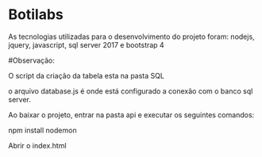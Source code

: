 # Botilabs

As tecnologias utilizadas para o desenvolvimento do projeto foram: nodejs, jquery, javascript, sql server 2017 e bootstrap 4

#Observação:

O script da criação da tabela esta na pasta SQL

o arquivo database.js é onde está configurado a conexão com o banco sql server.

Ao baixar o projeto, entrar na pasta api e executar os seguintes comandos:

npm install
nodemon

Abrir o index.html
